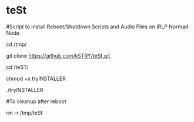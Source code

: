 # teSt

#Script to install Reboot/Shutdown Scripts and Audio Files on IRLP Normad Node

cd /tmp/

git clone https://github.com/k5TRY/teSt.git

cd /teST/

chmod +x tryINSTALLER

./tryINSTALLER

#To cleanup after reboot

rm -r /tmp/teSt
